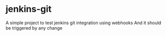 # jenkins-git
A simple project to test jenkins git integration using webhooks
And it should be triggered by any change
